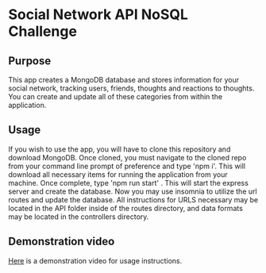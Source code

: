 # Social Network API NoSQL Challenge

## Purpose

This app creates a MongoDB database and stores information for your social network, tracking users, friends, thoughts and reactions to thoughts. You can create and update all of these categories from within the application.

## Usage

If you wish to use the app, you will have to clone this repository and download MongoDB. Once cloned, you must navigate to the cloned repo from your command line prompt of preference and type 'npm i'. This will download all necessary items for running the application from your machine. Once complete, type 'npm run start' . This will start the express server and create the database. Now you may use insomnia to utilize the url routes and update the database. All instructions for URLS necessary may be located in the API folder inside of the routes directory, and data formats may be located in the controllers directory.


## Demonstration video

[Here](https://www.awesomescreenshot.com/video/9429342?key=27662aaf837a2b7d85b4a2eb74584f40) is a demonstration video for usage instructions.
